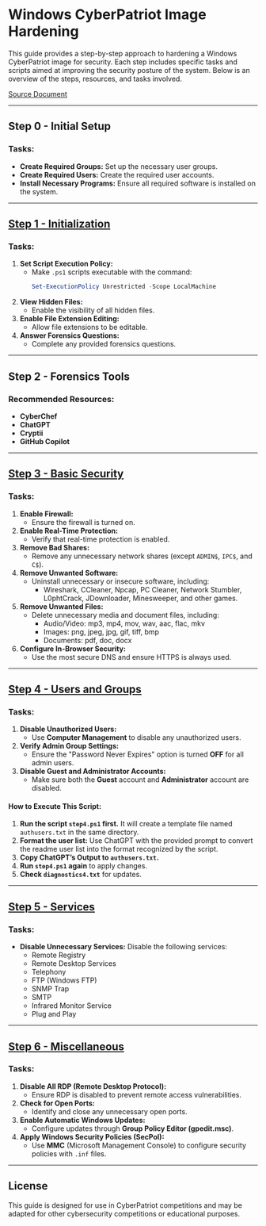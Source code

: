 # Windows CyberPatriot Image Hardening

This guide provides a step-by-step approach to hardening a Windows CyberPatriot image for security. Each step includes specific tasks and scripts aimed at improving the security posture of the system. Below is an overview of the steps, resources, and tasks involved.

[Source Document](https://docs.google.com/document/d/e/2PACX-1vT2zjA8CaPWgSmMfjuAQXL91jd2ioXfFl3J_zvzhtXNg7lFbNFENRbakHlqrodOCvrJ8hJ_O5YRnCyt/pub)

---

## Step 0 - Initial Setup
### Tasks:
- **Create Required Groups:** Set up the necessary user groups.
- **Create Required Users:** Create the required user accounts.
- **Install Necessary Programs:** Ensure all required software is installed on the system.

---

## [Step 1 - Initialization](https://raw.githubusercontent.com/aidanlenahan/dev/refs/heads/main/ps/cyberpatriot/masterbible24-25/windows/step1.ps1)
### Tasks:
1. **Set Script Execution Policy:**
   - Make `.ps1` scripts executable with the command:
     ```powershell
     Set-ExecutionPolicy Unrestricted -Scope LocalMachine
     ```
2. **View Hidden Files:**
   - Enable the visibility of all hidden files.
3. **Enable File Extension Editing:**
   - Allow file extensions to be editable.
4. **Answer Forensics Questions:**
   - Complete any provided forensics questions.

---

## Step 2 - Forensics Tools
### Recommended Resources:
- **CyberChef**
- **ChatGPT**
- **Cryptii**
- **GitHub Copilot**

---

## [Step 3 - Basic Security](https://raw.githubusercontent.com/aidanlenahan/dev/refs/heads/main/ps/cyberpatriot/masterbible24-25/windows/step3.ps1)
### Tasks:
1. **Enable Firewall:**
   - Ensure the firewall is turned on.
2. **Enable Real-Time Protection:**
   - Verify that real-time protection is enabled.
3. **Remove Bad Shares:**
   - Remove any unnecessary network shares (except `ADMIN$`, `IPC$`, and `C$`).
4. **Remove Unwanted Software:**
   - Uninstall unnecessary or insecure software, including:
     - Wireshark, CCleaner, Npcap, PC Cleaner, Network Stumbler, L0phtCrack, JDownloader, Minesweeper, and other games.
5. **Remove Unwanted Files:**
   - Delete unnecessary media and document files, including:
     - Audio/Video: mp3, mp4, mov, wav, aac, flac, mkv
     - Images: png, jpeg, jpg, gif, tiff, bmp
     - Documents: pdf, doc, docx
6. **Configure In-Browser Security:**
   - Use the most secure DNS and ensure HTTPS is always used.

---

## [Step 4 - Users and Groups](https://raw.githubusercontent.com/aidanlenahan/dev/refs/heads/main/ps/cyberpatriot/masterbible24-25/windows/step4.ps1)
### Tasks:
1. **Disable Unauthorized Users:**
   - Use **Computer Management** to disable any unauthorized users.
2. **Verify Admin Group Settings:**
   - Ensure the "Password Never Expires" option is turned **OFF** for all admin users.
3. **Disable Guest and Administrator Accounts:**
   - Make sure both the **Guest** account and **Administrator** account are disabled.

#### How to Execute This Script:
1. **Run the script `step4.ps1` first.** It will create a template file named `authusers.txt` in the same directory.
2. **Format the user list:** Use ChatGPT with the provided prompt to convert the readme user list into the format recognized by the script.
3. **Copy ChatGPT’s Output to `authusers.txt`.**
4. **Run `step4.ps1` again** to apply changes.
5. **Check `diagnostics4.txt`** for updates.

---

## [Step 5 - Services](https://raw.githubusercontent.com/aidanlenahan/dev/refs/heads/main/ps/cyberpatriot/masterbible24-25/windows/step5.ps1)
### Tasks:
- **Disable Unnecessary Services:** Disable the following services:
  - Remote Registry
  - Remote Desktop Services
  - Telephony
  - FTP (Windows FTP)
  - SNMP Trap
  - SMTP
  - Infrared Monitor Service
  - Plug and Play

---

## [Step 6 - Miscellaneous](https://raw.githubusercontent.com/aidanlenahan/dev/refs/heads/main/ps/cyberpatriot/masterbible24-25/windows/step6.ps1)
### Tasks:
1. **Disable All RDP (Remote Desktop Protocol):**
   - Ensure RDP is disabled to prevent remote access vulnerabilities.
2. **Check for Open Ports:**
   - Identify and close any unnecessary open ports.
3. **Enable Automatic Windows Updates:**
   - Configure updates through **Group Policy Editor (gpedit.msc)**.
4. **Apply Windows Security Policies (SecPol):**
   - Use **MMC** (Microsoft Management Console) to configure security policies with `.inf` files.

---

## License
This guide is designed for use in CyberPatriot competitions and may be adapted for other cybersecurity competitions or educational purposes.
